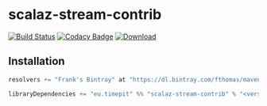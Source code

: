 # scalaz-stream-contrib
[![Build Status](https://travis-ci.org/fthomas/scalaz-stream-contrib.svg?branch=master)](https://travis-ci.org/fthomas/scalaz-stream-contrib)
[![Codacy Badge](https://www.codacy.com/project/badge/d8a18283637f429ea5ea7fe18f78d216)](https://www.codacy.com/app/fthomas/scalaz-stream-contrib)
[![Download](https://api.bintray.com/packages/fthomas/maven/scalaz-stream-contrib/images/download.svg)](https://bintray.com/fthomas/maven/scalaz-stream-contrib/_latestVersion)

## Installation

```scala
resolvers += "Frank's Bintray" at "https://dl.bintray.com/fthomas/maven"

libraryDependencies += "eu.timepit" %% "scalaz-stream-contrib" % "<version>"
```

